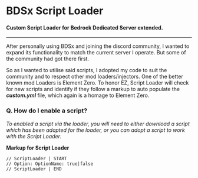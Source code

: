 # BDSx Script Loader
#### Custom Script Loader for Bedrock Dedicated Server extended.
- - - -

After personally using BDSx and joining the discord community, I wanted to expand its functionality to match the current server I operate. But some of the community had got there first. 

So as I wanted to utilise said scripts, I adopted my code to suit the community and to respect other mod loaders/injectors. One of the better known mod Loaders is Element Zero. To honor EZ, Script Loader will check for new scripts and identify if they follow a markup to auto populate the ***custom.yml*** file, which again is a homage to Element Zero. 
### Q. How do I enable a script?
*To enabled a script via the loader, you will need to either download a script which has been adapted for the loader, or you can adopt a script to work with the Script Loader.*

**Markup for Script Loader**
```
// ScriptLoader | START
// Option: OptionName: true|false
// ScriptLoader | END
```
